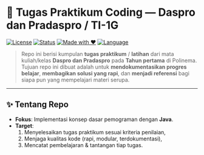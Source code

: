 # 🚀 Tugas Praktikum Coding — Daspro dan Pradaspro / TI-1G

[![License](https://img.shields.io/badge/license-MIT-green.svg)](LICENSE)
[![Status](https://img.shields.io/badge/status-active-success.svg)](#-status-proyek)
[![Made with ❤️](https://img.shields.io/badge/made%20with-❤️-ff69b4.svg)](#-tentang-repo)
[![Language](https://img.shields.io/badge/language-multi-blue.svg)](#-teknologi--alat)

> Repo ini berisi kumpulan **tugas praktikum** / **latihan** dari mata kuliah/kelas **Daspro dan Pradaspro** pada **Tahun pertama** di Polinema.  
> Tujuan repo ini dibuat adalah untuk **mendokumentasikan progres belajar**, **membagikan solusi yang rapi**, dan **menjadi referensi** bagi siapa pun yang mempelajari materi serupa.

---

## ✨ Tentang Repo
- **Fokus**: Implementasi konsep dasar pemograman dengan **Java**.
- **Target**: 
  1) Menyelesaikan tugas praktikum sesuai kriteria penilaian,  
  2) Menjaga kualitas kode (rapi, modular, terdokumentasi),  
  3) Mencatat pembelajaran & tantangan tiap tugas.

